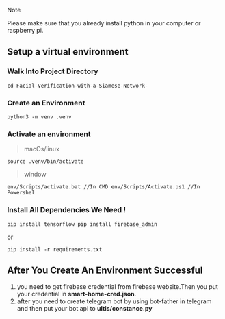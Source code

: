 > [!NOTE]
> Please make sure that you already install python in your computer or raspberry pi.

## Setup a virtual environment

### Walk Into Project Directory

`cd Facial-Verification-with-a-Siamese-Network-`

### Create an Environment

`python3 -m venv .venv`

### Activate an environment

> macOs/linux

`source .venv/bin/activate`

> window

`env/Scripts/activate.bat //In CMD
 env/Scripts/Activate.ps1 //In Powershel
`

### Install All Dependencies We Need !

`
  pip install tensorflow
  pip install firebase_admin
`

or

`pip install -r requirements.txt`

## After You Create An Environment Successful

1. you need to get firebase credential from firebase website.Then you put your credential in **smart-home-cred.json**.
2. after you need to create telegram bot by using bot-father in telegram and then put your bot api to **ultis/constance.py** 















